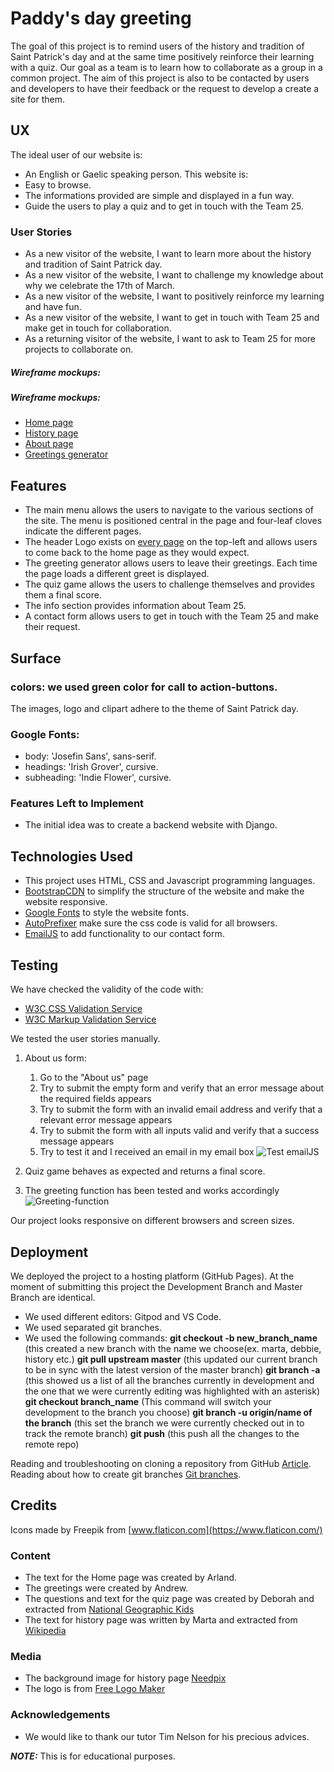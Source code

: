 # Paddy's day greeting

The goal of this project is to remind users of the history and tradition of Saint Patrick's day and at the same time positively reinforce their learning with a quiz. Our goal as a team is to learn how to collaborate as a group in a common project. The aim of this project is also to be contacted by users and developers to have their feedback or the request to develop a create a site for them.

## UX

The ideal user of our website is:

- An English or Gaelic speaking person.
  This website is:
- Easy to browse.
- The informations provided are simple and displayed in a fun way.
- Guide the users to play a quiz and to get in touch with the Team 25.

### User Stories

- As a new visitor of the website, I want to learn more about the history and tradition of Saint Patrick day.
- As a new visitor of the website, I want to challenge my knowledge about why we celebrate the 17th of March.
- As a new visitor of the website, I want to positively reinforce my learning and have fun.
- As a new visitor of the website, I want to get in touch with Team 25 and make get in touch for collaboration.
- As a returning visitor of the website, I want to ask to Team 25 for more projects to collaborate on.

##### Wireframe mockups:

##### Wireframe mockups: 
- [Home page](https://github.com/CI-Hackathon-Team25/st-patricks-day-project/assets/wireframes/Homepage.png)
- [History page](https://github.com/CI-Hackathon-Team25/st-patricks-day-project/assets/wireframes/Historypage.pdf)
- [About page](https://github.com/CI-Hackathon-Team25/st-patricks-day-project/assets/wireframes/Aboutpage.pdf)
- [Greetings generator](https://github.com/CI-Hackathon-Team25/st-patricks-day-project/assets/wireframes/Greetings-generator.png)

## Features
* The main menu allows the users to navigate to the various sections of the site. The menu is positioned central in the page and four-leaf cloves indicate the different pages. 
* The header Logo exists on [every page](../index.html) on the top-left and allows users to come back to the home page as they would expect.
* The greeting generator allows users to leave their greetings. Each time the page loads a different greet is displayed.
* The quiz game allows the users to challenge themselves and provides them a final score.
* The info section provides information about Team 25.
* A contact form allows users to get in touch with the Team 25 and make their request.

## Surface 
### colors: we used green color for call to action-buttons.
The images, logo and clipart adhere to the theme of Saint Patrick day.
### Google Fonts:
- body: 'Josefin Sans', sans-serif.
- headings: 'Irish Grover', cursive.
- subheading: 'Indie Flower', cursive.

### Features Left to Implement
- The initial idea was to create a backend website with Django.

## Technologies Used

- This project uses HTML, CSS and Javascript programming languages.
- [BootstrapCDN](https://www.bootstrapcdn.com/) to simplify the structure of the website and make the website responsive.
- [Google Fonts](https://fonts.google.com/) to style the website fonts.
- [AutoPrefixer](https://autoprefixer.github.io/) make sure the css code is valid for all browsers.
- [EmailJS](https://www.emailjs.com/docs/sdk/installation/) to add functionality to our contact form.


## Testing

We have checked the validity of the code with: 
- [W3C CSS Validation Service](https://jigsaw.w3.org/css-validator/)
- [W3C Markup Validation Service](https://validator.w3.org/)

We tested the user stories manually. 

1. About us form:
    1. Go to the "About us" page
    2. Try to submit the empty form and verify that an error message about the required fields appears
    3. Try to submit the form with an invalid email address and verify that a relevant error message appears
    4. Try to submit the form with all inputs valid and verify that a success message appears
    5. Try to test it and I received an email in my email box ![Test emailJS](../img/test-email.png)

2. Quiz game behaves as expected and returns a final score.
3. The greeting function has been tested and works accordingly ![Greeting-function](https://github.com/CI-Hackathon-Team25/st-patricks-day-project/assets/img/greeting-function-prototype.png) 

Our project looks responsive on different browsers and screen sizes.

## Deployment

We deployed the project to a hosting platform (GitHub Pages).
At the moment of submitting this project the Development Branch and Master Branch are identical. 

- We used different editors: Gitpod and VS Code.
- We used separated git branches.
- We used the following commands: **git checkout -b new_branch_name** (this created a new branch with the name we choose(ex. marta, debbie, history etc.) **git pull upstream master** (this updated our current branch to be in sync with the latest version of the master branch)
**git branch -a** (this showed us a list of all the branches currently in development and the one that we were currently editing was highlighted with an asterisk) **git checkout branch_name** (This command will switch your development to the branch you choose)
**git branch -u origin/name of the branch** (this set the branch we were currently checked out in to track the remote branch)
**git push** (this push all the changes to the remote repo)

Reading and troubleshooting on cloning a repository from GitHub [Article](https://help.github.com/en/articles/cloning-a-repository).
Reading about how to create git branches [Git branches](https://learngitbranching.js.org).

## Credits

Icons made by Freepik from [www.flaticon.com](https://www.flaticon.com/)

### Content
- The text for the Home page was created by Arland.
- The greetings were created by Andrew.
- The questions and text for the quiz page was created by Deborah and extracted from [National Geographic Kids](https://kids.nationalgeographic.com/games/quizzes/article/quiz-whiz-st-patricks-day)
- The text for history page was written by Marta and extracted from [Wikipedia](https://en.wikipedia.org/wiki/Saint_Patrick%27s_Day)

### Media

- The background image for history page [Needpix](https://www.needpix.com/photo/download/1861386/storytelling-story-telling-tale-storyteller-fantasy-imagination-literature-kids)
- The logo is from [Free Logo Maker](https://logomakr.com/6FZRHv)

### Acknowledgements
- We would like to thank our tutor Tim Nelson for his precious advices.

**_NOTE:_** This is for educational purposes.